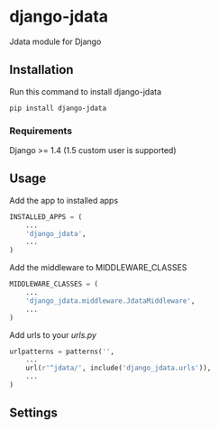 django-jdata
============

Jdata module for Django


## Installation
Run this command to install django-jdata

    pip install django-jdata

### Requirements
Django >= 1.4 (1.5 custom user is supported)

## Usage
Add the app to installed apps


```python
INSTALLED_APPS = (
    ...
    'django_jdata',
    ...
)
```

Add the middleware to MIDDLEWARE_CLASSES

```python
MIDDLEWARE_CLASSES = (
    ...
    'django_jdata.middleware.JdataMiddleware',
    ...
)
```




Add urls to your *urls.py*

```python
urlpatterns = patterns('',
    ...
    url(r'^jdata/', include('django_jdata.urls')),
    ...
)
```


## Settings

